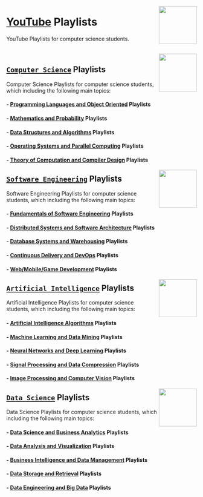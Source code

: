 <img align="right" width="100" src="https://github.com/cs-MohamedAyman/eLearning-Platforms/blob/master/logos/youtube.jpg"></img>

# [YouTube](https://www.youtube.com/) Playlists
YouTube Playlists for computer science students.

<br>

<img align="right" width="100" src="https://github.com/cs-MohamedAyman/cs-MohamedAyman/blob/main/repos-logos/computer-science-department.jpg">

## [`Computer Science`](https://github.com/cs-MohamedAyman/eLearning-Platforms/tree/master/YouTube-Playlists/Computer-Science/README.md) Playlists
Computer Science Playlists for computer science students, which including the following main topics:

#### - [Programming Languages and Object Oriented](https://github.com/cs-MohamedAyman/eLearning-Platforms/tree/master/YouTube-Playlists/Computer-Science/README.md) Playlists
#### - [Mathematics and Probability](https://github.com/cs-MohamedAyman/eLearning-Platforms/tree/master/YouTube-Playlists/Computer-Science/README.md) Playlists
#### - [Data Structures and Algorithms](https://github.com/cs-MohamedAyman/eLearning-Platforms/tree/master/YouTube-Playlists/Computer-Science/README.md) Playlists
#### - [Operating Systems and Parallel Computing](https://github.com/cs-MohamedAyman/eLearning-Platforms/tree/master/YouTube-Playlists/Computer-Science/README.md) Playlists
#### - [Theory of Computation and Compiler Design](https://github.com/cs-MohamedAyman/eLearning-Platforms/tree/master/YouTube-Playlists/Computer-Science/README.md) Playlists

<img align="right" width="100" src="https://github.com/cs-MohamedAyman/cs-MohamedAyman/blob/main/repos-logos/software-engineering-department.jpg">

## [`Software Engineering`](https://github.com/cs-MohamedAyman/eLearning-Platforms/tree/master/YouTube-Playlists/Software-Engineering/README.md) Playlists
Software Engineering Playlists for computer science students, which including the following main topics:

#### - [Fundamentals of Software Engineering](https://github.com/cs-MohamedAyman/eLearning-Platforms/tree/master/YouTube-Playlists/Software-Engineering/README.md) Playlists
#### - [Distributed Systems and Software Architecture](https://github.com/cs-MohamedAyman/eLearning-Platforms/tree/master/YouTube-Playlists/Software-Engineering/README.md) Playlists
#### - [Database Systems and Warehousing](https://github.com/cs-MohamedAyman/eLearning-Platforms/tree/master/YouTube-Playlists/Software-Engineering/README.md) Playlists
#### - [Continuous Delivery and DevOps](https://github.com/cs-MohamedAyman/eLearning-Platforms/tree/master/YouTube-Playlists/Software-Engineering/README.md) Playlists
#### - [Web/Mobile/Game Development](https://github.com/cs-MohamedAyman/eLearning-Platforms/tree/master/YouTube-Playlists/Software-Engineering/README.md) Playlists

<img align="right" width="100" src="https://github.com/cs-MohamedAyman/cs-MohamedAyman/blob/main/repos-logos/artificial-intelligence-department.jpg">

## [`Artificial Intelligence`](https://github.com/cs-MohamedAyman/eLearning-Platforms/tree/master/YouTube-Playlists/Artificial-Intelligence/README.md) Playlists
Artificial Intelligence Playlists for computer science students, which including the following main topics:

#### - [Artificial Intelligence Algorithms](https://github.com/cs-MohamedAyman/eLearning-Platforms/tree/master/YouTube-Playlists/Artificial-Intelligence/README.md) Playlists
#### - [Machine Learning and Data Mining](https://github.com/cs-MohamedAyman/eLearning-Platforms/tree/master/YouTube-Playlists/Artificial-Intelligence/README.md) Playlists
#### - [Neural Networks and Deep Learning](https://github.com/cs-MohamedAyman/eLearning-Platforms/tree/master/YouTube-Playlists/Artificial-Intelligence/README.md) Playlists
#### - [Signal Processing and Data Compression](https://github.com/cs-MohamedAyman/eLearning-Platforms/tree/master/YouTube-Playlists/Artificial-Intelligence/README.md) Playlists
#### - [Image Processing and Computer Vision](https://github.com/cs-MohamedAyman/eLearning-Platforms/tree/master/YouTube-Playlists/Artificial-Intelligence/README.md) Playlists

<img align="right" width="100" src="https://github.com/cs-MohamedAyman/cs-MohamedAyman/blob/main/repos-logos/data-science-department.jpg">

## [`Data Science`](https://github.com/cs-MohamedAyman/eLearning-Platforms/tree/master/YouTube-Playlists/Data-Science/README.md) Playlists
Data Science Playlists for computer science students, which including the following main topics:

#### - [Data Science and Business Analytics](https://github.com/cs-MohamedAyman/eLearning-Platforms/tree/master/YouTube-Playlists/Data-Science/README.md) Playlists
#### - [Data Analysis and Visualization](https://github.com/cs-MohamedAyman/eLearning-Platforms/tree/master/YouTube-Playlists/Data-Science/README.md) Playlists
#### - [Business Intelligence and Data Management](https://github.com/cs-MohamedAyman/eLearning-Platforms/tree/master/YouTube-Playlists/Data-Science/README.md) Playlists
#### - [Data Storage and Retrieval](https://github.com/cs-MohamedAyman/eLearning-Platforms/tree/master/YouTube-Playlists/Data-Science/README.md) Playlists
#### - [Data Engineering and Big Data](https://github.com/cs-MohamedAyman/eLearning-Platforms/tree/master/YouTube-Playlists/Data-Science/README.md) Playlists
